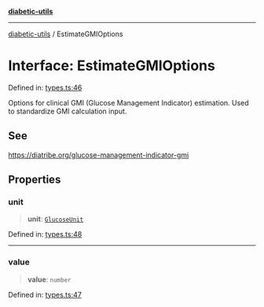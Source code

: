 [**diabetic-utils**](../README.md)

***

[diabetic-utils](../globals.md) / EstimateGMIOptions

# Interface: EstimateGMIOptions

Defined in: [types.ts:46](https://github.com/marklearst/diabetic-utils/blob/0d03b5cd2e2b5edbf58275075cc81d8df31ac230/src/types.ts#L46)

Options for clinical GMI (Glucose Management Indicator) estimation.
Used to standardize GMI calculation input.

## See

https://diatribe.org/glucose-management-indicator-gmi

## Properties

### unit

> **unit**: [`GlucoseUnit`](../type-aliases/GlucoseUnit.md)

Defined in: [types.ts:48](https://github.com/marklearst/diabetic-utils/blob/0d03b5cd2e2b5edbf58275075cc81d8df31ac230/src/types.ts#L48)

***

### value

> **value**: `number`

Defined in: [types.ts:47](https://github.com/marklearst/diabetic-utils/blob/0d03b5cd2e2b5edbf58275075cc81d8df31ac230/src/types.ts#L47)

